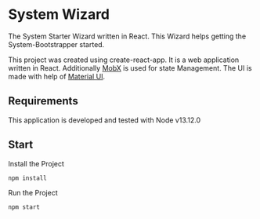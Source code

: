 # System Wizard

The System Starter Wizard written in React. This Wizard helps getting the System-Bootstrapper started.

This project was created using create-react-app. It is a web application written in React. Additionally [MobX](https://mobx.js.org/README.html) is used for state Management. The UI is made with help of [Material UI](https://material-ui.com/).

## Requirements

This application is developed and tested with Node v13.12.0

## Start
Install the Project

```
npm install
```

Run the Project

```
npm start
```

